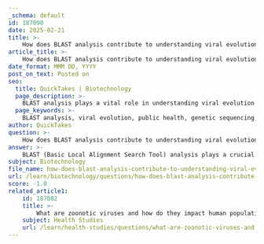 ```yaml
---
_schema: default
id: 187090
date: 2025-02-21
title: >-
    How does BLAST analysis contribute to understanding viral evolution and public health?
article_title: >-
    How does BLAST analysis contribute to understanding viral evolution and public health?
date_format: MMM DD, YYYY
post_on_text: Posted on
seo:
  title: QuickTakes | Biotechnology
  page_description: >-
    BLAST analysis plays a vital role in understanding viral evolution and its public health implications by enabling the comparison of genetic sequences to track mutations, identify relationships between viruses, and inform outbreak responses.
  page_keywords: >-
    BLAST analysis, viral evolution, public health, genetic sequencing, phylogenetic tree, viral variants, zoonotic viruses, outbreaks, viral mutations, genome comparison
author: QuickTakes
question: >-
    How does BLAST analysis contribute to understanding viral evolution and public health?
answer: >-
    BLAST (Basic Local Alignment Search Tool) analysis plays a crucial role in understanding viral evolution and public health by enabling researchers to compare genetic sequences of viruses. Here are several ways in which BLAST analysis contributes to these fields:\n\n1. **Identification of Closest Relatives**: By comparing a newly sequenced viral genome against a database of known sequences, researchers can identify the closest relatives of the virus. This is essential for understanding the evolutionary history of the virus and its potential origins, especially in the context of zoonotic viruses that may jump from animals to humans.\n\n2. **Tracking Viral Variants**: BLAST analysis allows for the identification of mutations and variations in viral genomes. By comparing sequences from different strains, researchers can track how viruses evolve over time, which is critical for monitoring outbreaks and understanding how viruses adapt to new hosts or environments.\n\n3. **Phylogenetic Tree Construction**: The data obtained from BLAST can be used to construct phylogenetic trees, which visually represent the evolutionary relationships between different viral strains. This helps in understanding speciation events and the genetic traits that define various lineages, providing insights into how viruses spread and evolve.\n\n4. **Public Health Implications**: Understanding the evolutionary relationships and genetic variations of viruses can inform public health strategies. For instance, identifying how a virus has mutated can help in predicting its transmissibility and virulence, guiding vaccine development and public health responses to outbreaks.\n\n5. **Zoonotic Event Analysis**: BLAST analysis aids in studying zoonotic events by allowing researchers to compare human viral strains with those found in animal reservoirs. This can help identify potential spillover events and assess the risk of future zoonotic transmissions.\n\n6. **Functional Insights**: By identifying homologous sequences, BLAST can also provide insights into the functional aspects of viral proteins, which can be crucial for understanding how viruses interact with host cells and evade immune responses.\n\nIn summary, BLAST analysis is a powerful tool in viral genetic sequencing and phylogenetic tree analysis, contributing significantly to our understanding of viral evolution and its implications for public health. It enables researchers to track viral changes, understand evolutionary relationships, and inform strategies to combat viral diseases.
subject: Biotechnology
file_name: how-does-blast-analysis-contribute-to-understanding-viral-evolution-and-public-health.md
url: /learn/biotechnology/questions/how-does-blast-analysis-contribute-to-understanding-viral-evolution-and-public-health
score: -1.0
related_article1:
    id: 187082
    title: >-
        What are zoonotic viruses and how do they impact human populations?
    subject: Health Studies
    url: /learn/health-studies/questions/what-are-zoonotic-viruses-and-how-do-they-impact-human-populations
---
```


&nbsp;